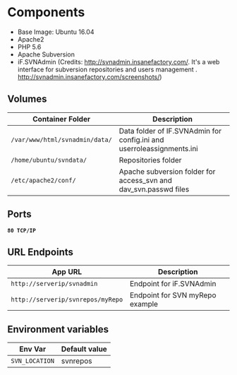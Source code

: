 # Components
* Base Image: Ubuntu 16.04
* Apache2
* PHP 5.6
* Apache Subversion
* iF.SVNAdmin (Credits: http://svnadmin.insanefactory.com/. It's a web interface for subversion repositories and users management . http://svnadmin.insanefactory.com/screenshots/)

## Volumes

| Container Folder               | Description                                                                   |
| ------------------------------ | ----------------------------------------------------------------------------- |
| `/var/www/html/svnadmin/data/` | Data folder of IF.SVNAdmin for config.ini and userroleassignments.ini         |
| `/home/ubuntu/svndata/`        | Repositories folder                                                           |
| `/etc/apache2/conf/`           | Apache subversion folder for access_svn and dav_svn.passwd files              |

## Ports
**`80 TCP/IP`**

## URL Endpoints

| App URL                                   | Description                     |
| ----------------------------------------- | ------------------------------- |
| `http://serverip/svnadmin`                | Endpoint for iF.SVNAdmin        |
| `http://serverip/svnrepos/myRepo`         | Endpoint for SVN myRepo example |

## Environment variables

| Env Var            | Default value               |
| ------------------ | --------------------------- |
| `SVN_LOCATION`     | svnrepos                    |
